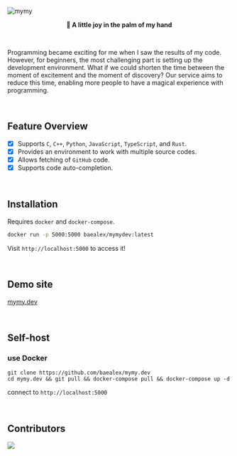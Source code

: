 ![mymy](https://user-images.githubusercontent.com/35596687/161430638-f0b0f125-f785-4e43-b467-56c8a06514dd.jpg)

<p align="center">
    <strong>🌱 A little joy in the palm of my hand</strong>
</p>

<br>

Programming became exciting for me when I saw the results of my code. However, for beginners, the most challenging part is setting up the development environment. What if we could shorten the time between the moment of excitement and the moment of discovery? Our service aims to reduce this time, enabling more people to have a magical experience with programming.

<br>

## Feature Overview

- [x] Supports `C`, `C++`, `Python`, `JavaScript`, `TypeScript`, and `Rust`.
- [x] Provides an environment to work with multiple source codes.
- [x] Allows fetching of `GitHub` code.
- [x] Supports code auto-completion.

<br>

## Installation

Requires `docker` and `docker-compose`.

```bash
docker run -p 5000:5000 baealex/mymydev:latest
```

Visit `http://localhost:5000` to access it!

<br>

## Demo site

[mymy.dev](https://mymy.dev/)

<br>

## Self-host

### use Docker

```
git clone https://github.com/baealex/mymy.dev
cd mymy.dev && git pull && docker-compose pull && docker-compose up -d
```

connect to `http://localhost:5000`

<br>

## Contributors

<a href="https://github.com/baealex/MymyDev/graphs/contributors">
  <img src="https://contributors-img.web.app/image?repo=baealex/MymyDev" />
</a>
